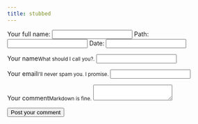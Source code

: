 ```yaml
---
title: stubbed
---
```


<form name="approved-blog-comments" netlify-honeypot="full-name" action="thanks" netlify>
  <p class="honey">
    <label>Your full name: <input name="full-name"></label>
    <label>Path: <input name="path"></label>
    <label>Date: <input type="text" name="submission-date"></label>
  </p>
  <p>
    <label for="name">Your name<small>What should I call you?.</small></label>
    <input type="text" name="name" id="name">
  </p>
  <p>
    <label for="email">Your email<small>I'll never spam you. I promise.</small></label>
    <input type="email" name="email" id="email">
  </p>
  <p>
    <label for="comment">Your comment<small>Markdown is fine.</small></label>
    <textarea name="comment" id="comment"></textarea>
  </p>
    <p>
    <button type="submit" class="btn">Post your comment</button>
  </p>
</form>
